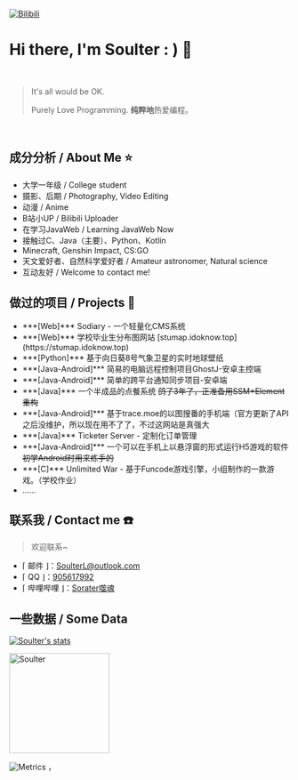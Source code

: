 [![Bilibili](https://img.shields.io/badge/dynamic/json?label=bilibili&query=%24.data.follower&url=https%3A%2F%2Fapi.bilibili.com%2Fx%2Frelation%2Fstat%3Fvmid%3D29867566%26jsonp%3Djsonp)](https://space.bilibili.com/29867566)

# Hi there, I'm Soulter : ) 👋

<br/>

> It's all would be OK.
> 
> Purely Love Programming.
> **纯粹地**热爱编程。

<br/>

## 成分分析 / About Me ⭐

<ul>
<li>大学一年级 / College student 
<li>摄影、后期 / Photography, Video Editing
<li>动漫 / Anime
<li>B站小UP / Bilibili Uploader
<li>在学习JavaWeb / Learning JavaWeb Now
<li>接触过C、Java（主要）、Python、Kotlin
<li>Minecraft, Genshin Impact, CS:GO
<li>天文爱好者、自然科学爱好者 / Amateur astronomer, Natural science
<li>互动友好 / Welcome to contact me!
</ul>

<!-- Made the acquaintance of [Rockchin](https://github.com/RockchinQ) in Junior 3, and starting the road of further programming learning. -->

## 做过的项目 / Projects 📰
<ul>
<li> ***[Web]*** Sodiary - 一个轻量化CMS系统
<li> ***[Web]*** 学校毕业生分布图网站 [stumap.idoknow.top](https://stumap.idoknow.top)
<li> ***[Python]*** 基于向日葵8号气象卫星的实时地球壁纸
<li> ***[Java-Android]*** 简易的电脑远程控制项目GhostJ-安卓主控端
<li> ***[Java-Android]*** 简单的跨平台通知同步项目-安卓端
<li> ***[Java]*** 一个半成品的点餐系统 <s>鸽了3年了，正准备用SSM+Element重构</s> 
<li> ***[Java-Android]*** 基于trace.moe的以图搜番的手机端（官方更新了API之后没维护，所以现在用不了了，不过这网站是真强大
<li> ***[Java]*** Ticketer Server - 定制化订单管理
<li> ***[Java-Android]*** 一个可以在手机上以悬浮窗的形式运行H5游戏的软件 <s>初学Android时用来练手的</s>
<li> ***[C]*** Unlimited War - 基于Funcode游戏引擎，小组制作的一款游戏。（学校作业）
<li> ......
</ul>



## 联系我 / Contact me ☎️

>  欢迎联系~

-  ⌈ 邮件 ⌋：[SoulterL@outlook.com](SoulterL@outlook.com)
-  ⌈ QQ ⌋：[905617992](https://qm.qq.com/cgi-bin/qm/qr?k=ZO0dHlDXgp2jBztY9xsdkUoZtQ8YcNw8&noverify=0)
-  ⌈ 哔哩哔哩 ⌋：[Sorater噬魂](https://space.bilibili.com/29867566)

## 一些数据 / Some Data 

[![Soulter's stats](https://github-readme-stats.vercel.app/api?username=Soulter&title_color=fa4694&count_private=true&theme=jolly)](https://github.com/anuraghazra/github-readme-stats)
 
<img height="180em" src="https://github-readme-stats.vercel.app/api/top-langs?username=Soulter&show_icons=true&locale=en&layout=compact&hide_border=true&theme=radical" alt="Soulter" align = "center"/></p>

<!-- ![Metrics](https://metrics.lecoq.io/Soulter?template=classic&isocalendar=1&isocalendar.duration=full-year) -->



![Metrics](https://metrics.lecoq.io/Soulter?template=classic&isocalendar=1&isocalendar.duration=full-year)
，
